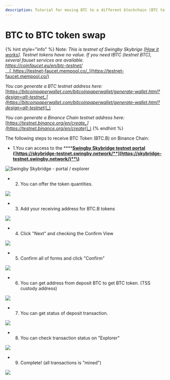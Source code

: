 ```yaml
---
description: Tutorial for moving BTC to a different blockchain (BTC to Binance Chain)
---
```


# BTC to BTC token swap

{% hint style="info" %}
Note: _This is testnet of Swingby Skybrige \[_[_How it works_](../../how-it-works/)_\]. Testnet tokens have no value. If you need tBTC \(testnet BTC\), several fauset services are available._  
[_https://coinfaucet.eu/en/btc-testnet/_  
](https://coinfaucet.eu/en/btc-testnet/)\_\_[_https://testnet-faucet.mempool.co/_](https://testnet-faucet.mempool.co/)

_You can generate a BTC testnet address here:_   
[_https://bitcoinpaperwallet.com/bitcoinpaperwallet/generate-wallet.html?design=alt-testnet_](https://bitcoinpaperwallet.com/bitcoinpaperwallet/generate-wallet.html?design=alt-testnet)\_\_

_You can generate a Binance Chain testnet address here:_  
[_https://testnet.binance.org/en/create_](https://testnet.binance.org/en/create)\_\_
{% endhint %}

The following steps to receive BTC Token \(BTC.B\) on Binance Chain:

* 1.You can access to the ****[**Swingby Skybridge testnet portal**](https://skybridge-testnet.swingby.network)  **\(**[**https://skybridge-testnet.swingby.network/**](https://skybridge-testnet.swingby.network/)**\)**

![Swingby Skybridge - portal / explorer](../../.gitbook/assets/sukurnshotto-2020-01-19-12803.jpg)

* 2. You can offer the token quantities.

![](../../.gitbook/assets/sukurnshotto-2020-01-19-15559.jpg)

* 3. Add your receiving address for BTC.B tokens

![](../../.gitbook/assets/sukurnshotto-2020-01-19-20006.jpg)

* 4. Click "Next" and checking the Confirm View 

![](../../.gitbook/assets/sukurnshotto-2020-01-19-20211.jpg)

* 5. Confirm all of forms and click "Confirm"

![](../../.gitbook/assets/sukurnshotto-2020-01-19-20228.jpg)

* 6. You can get address from deposit BTC to get BTC token. \(TSS custody address\)

![](../../.gitbook/assets/sukurnshotto-2020-01-19-20522.jpg)

* 7. You can get status of deposit transaction.

![](../../.gitbook/assets/sukurnshotto-2020-01-19-20759.jpg)

* 8. You can check transaction status on "Explorer"

![](../../.gitbook/assets/sukurnshotto-2020-01-19-21213.jpg)

* 9. Complete! \(all transactions is "mined"\)

![](../../.gitbook/assets/sukurnshotto-2020-01-19-21918.jpg)



